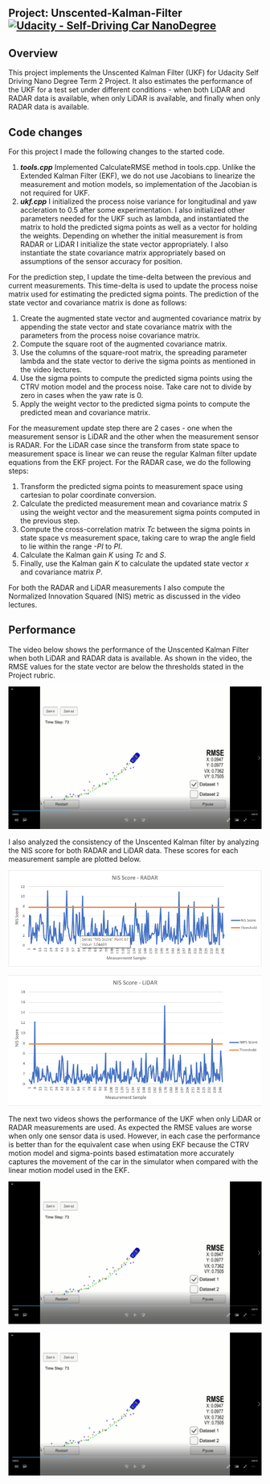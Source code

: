 ## Project: Unscented-Kalman-Filter [![Udacity - Self-Driving Car NanoDegree](https://s3.amazonaws.com/udacity-sdc/github/shield-carnd.svg)](http://www.udacity.com/drive)

Overview
---
This project implements the Unscented Kalman Filter (UKF) for Udacity Self Driving Nano Degree Term 2 Project. It also estimates the performance of the UKF for a test set under different conditions - when both LiDAR and RADAR data is available, when only LiDAR is available, and finally when only RADAR data is available.

Code changes
---
For this project I made the following changes to the started code.

1. __*tools.cpp*__ Implemented CalculateRMSE method in tools.cpp. Unlike the Extended Kalman Filter (EKF), we do not use Jacobians to linearize the measurement and motion models, so implementation of the Jacobian is not required for UKF. 
2. __*ukf.cpp*__ I initialized the process noise variance for longitudinal and yaw accleration to 0.5 after some experimentation. I also initialized other parameters needed for the UKF such as lambda, and instantiated the matrix to hold the predicted sigma points as well as a vector for holding the weights. Depending on whether the initial measurement is from RADAR or LiDAR I initialize the state vector appropriately. I also instantiate the state covariance matrix appropriately based on assumptions of the sensor accuracy for position.

For the prediction step, I update the time-delta between the previous and current measurements. This time-delta is used to update the process noise matrix used for estimating the predicted sigma points. The prediction of the state vector and covariance matrix is done as follows:

1. Create the augmented state vector and augmented covariance matrix by appending the state vector and state covariance matrix with the parameters from the process noise covariance matrix.
2. Compute the square root of the augmented covariance matrix.
3. Use the columns of the square-root matrix, the spreading parameter lambda and the state vector to derive the sigma points as mentioned in the video lectures.
4. Use the sigma points to compute the predicted sigma points using the CTRV motion model and the process noise. Take care not to divide by zero in cases when the yaw rate is 0.
5. Apply the weight vector to the predicted sigma points to compute the predicted mean and covariance matrix.

For the measurement update step there are 2 cases - one when the measurement sensor is LiDAR and the other when the measurement sensor is RADAR. For the LiDAR case since the transform from state space to measurement space is linear we can reuse the regular Kalman filter update equations from the EKF project. For the RADAR case, we do the following steps:

1. Transform the predicted sigma points to measurement space using cartesian to polar coordinate conversion.
2. Calculate the predicted measurement mean and covariance matrix *S* using the weight vector and the measurement sigma points computed in the previous step.  
3. Compute the cross-correlation matrix *Tc* between the sigma points in state space vs measurement space, taking care to wrap the angle field to lie within the range *-PI* to *PI*.
4. Calculate the Kalman gain *K* using *Tc* and *S*.
5. Finally, use the Kalman gain *K* to calculate the updated state vector *x* and covariance matrix *P*.

For both the RADAR and LiDAR measurements I also compute the Normalized Innovation Squared (NIS) metric as discussed in the video lectures.

Performance
---
The video below shows the performance of the Unscented Kalman Filter when both LiDAR and RADAR data is available. As shown in the video, the RMSE values for the state vector are below the thresholds stated in the Project rubric.

[![Both RADAR and LiDAR data available](https://github.com/calvinhobbes119/Extended-Kalman-Filter/blob/master/Untitled.png)](https://youtu.be/Ka9Zg-VmRME)

I also analyzed the consistency of the Unscented Kalman filter by analyzing the NIS score for both RADAR and LiDAR data. These scores for each measurement sample are plotted below.

![NIS Score - RADAR data](https://github.com/calvinhobbes119/Unscented-Kalman-Filter/blob/master/NIS_Score_RADAR.png)

![NIS Score - LiDAR data](https://github.com/calvinhobbes119/Unscented-Kalman-Filter/blob/master/NIS_Score_LiDAR.png)

The next two videos shows the performance of the UKF when only LiDAR or RADAR measurements are used. As expected the RMSE values are worse when only one sensor data is used. However, in each case the performance is better than for the equivalent case when using EKF because the CTRV motion model and sigma-points based estimatation more accurately captures the movement of the car in the simulator when compared with the linear motion model used in the EKF.

[![Only LiDAR data is available](https://github.com/calvinhobbes119/Extended-Kalman-Filter/blob/master/Untitled.png)](https://youtu.be/eecOsWagkyg)

[![Only RADAR data is available](https://github.com/calvinhobbes119/Extended-Kalman-Filter/blob/master/Untitled.png)](https://youtu.be/YNFqWGSada8)

